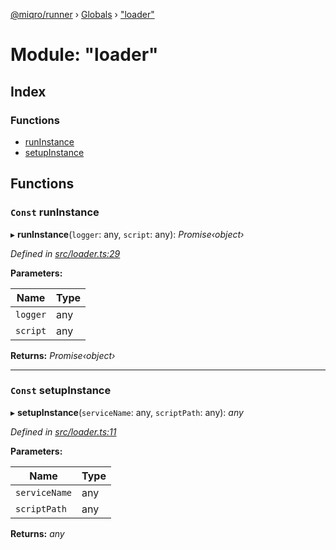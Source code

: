 [@miqro/runner](../README.md) › [Globals](../globals.md) › ["loader"](_loader_.md)

# Module: "loader"

## Index

### Functions

* [runInstance](_loader_.md#const-runinstance)
* [setupInstance](_loader_.md#const-setupinstance)

## Functions

### `Const` runInstance

▸ **runInstance**(`logger`: any, `script`: any): *Promise‹object›*

*Defined in [src/loader.ts:29](https://github.com/claukers/miqro-runner/blob/c5aed02/src/loader.ts#L29)*

**Parameters:**

Name | Type |
------ | ------ |
`logger` | any |
`script` | any |

**Returns:** *Promise‹object›*

___

### `Const` setupInstance

▸ **setupInstance**(`serviceName`: any, `scriptPath`: any): *any*

*Defined in [src/loader.ts:11](https://github.com/claukers/miqro-runner/blob/c5aed02/src/loader.ts#L11)*

**Parameters:**

Name | Type |
------ | ------ |
`serviceName` | any |
`scriptPath` | any |

**Returns:** *any*
